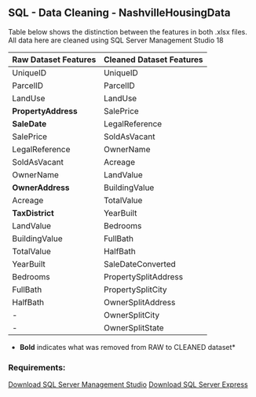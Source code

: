 ## SQL - Data Cleaning - NashvilleHousingData

Table below shows the distinction between the features in both .xlsx files. All data here are cleaned using SQL Server Management Studio 18

| Raw Dataset Features | Cleaned Dataset Features |
| :--- | :--- |
| UniqueID | UniqueID |
| ParcelID | ParcelID |
| LandUse | LandUse |
| **PropertyAddress** | SalePrice |
| **SaleDate** | LegalReference |
| SalePrice | SoldAsVacant |
| LegalReference | OwnerName |
| SoldAsVacant | Acreage |
| OwnerName | LandValue |
| **OwnerAddress** | BuildingValue |
| Acreage | TotalValue |
| **TaxDistrict** | YearBuilt |
| LandValue | Bedrooms |
| BuildingValue | FullBath |
| TotalValue | HalfBath |
| YearBuilt | SaleDateConverted |
| Bedrooms | PropertySplitAddress |
| FullBath | PropertySplitCity |
| HalfBath | OwnerSplitAddress |
| - | OwnerSplitCity |
| - | OwnerSplitState |
* **Bold** indicates what was removed from RAW to CLEANED dataset*

### Requirements: 
[Download SQL Server Management Studio](https://docs.microsoft.com/en-us/sql/ssms/download-sql-server-management-studio-ssms?view=sql-server-ver15)
[Download SQL Server Express](https://www.microsoft.com/en-us/sql-server/sql-server-downloads) 
